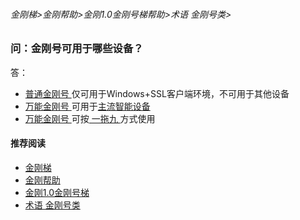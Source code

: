 ###### 金刚梯>金刚帮助>金刚1.0金刚号梯帮助>术语 金刚号类>
### 问：金刚号可用于哪些设备？

答：

- [ 普通金刚号 ](https://a2zitpro.github.io/web/singlepurposekkid)仅可用于Windows+SSL客户端环境，不可用于其他设备
- [ 万能金刚号 ](https://a2zitpro.github.io/web/multipurposekkid)可用于[主流智能设备](https://a2zitpro.github.io/web/list_kkproducts1.0)
- [ 万能金刚号 ](https://a2zitpro.github.io/web/multipurposekkid)可按[ 一拖九 ](https://a2zitpro.github.io/web/onefornine)方式使用

#### 推荐阅读
- [金刚梯](https://github.com/a2zitpro/web/blob/master/dlb.md)
- [金刚帮助](https://github.com/a2zitpro/web/blob/master/list_helpkkvpn.md)
- [金刚1.0金刚号梯](https://github.com/a2zitpro/web/blob/master/list_helpkkvpn1.0.md)
- [术语 金刚号类](https://github.com/a2zitpro/web/blob/master/list_kkid.md)
